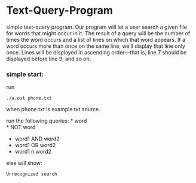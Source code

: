 # Text-Query-Program
simple text-query program. Our program will let a user search a given file for words that might occur in it. The result of a query will be the number of times the word occurs and a list of lines on which that word appears. If a word occurs more than once on the same line, we’ll display that line only once. Lines will be displayed in ascending order—that is, line 7 should be displayed before line 9, and so on.

### simple start:
run

```
./a.out phone.txt
```

when phone.txt is example txt source.

run the following queries:
‫‪* word	
‫‪* NOT‬‬ ‫‪word	
* word1‬‬ ‫‪AND‬‬ ‫‪word2‬‬ ‫‪	
* word1‬‬ ‫‪OR‬‬ ‫‪word2‬‬ ‫‪
* word1‬‬ ‫‪n‬‬ ‫‪word2‬‬ ‫

 
else will show:

```
‫‪Unrecognized‬‬ ‫‪search‬‬
```
